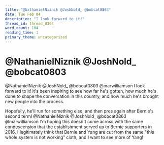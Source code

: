 ```yaml
---
title: "@NathanielNiznik @JoshNold_ @bobcat0803"
date: Tue Feb 04
description: "I look forward to it!"
thread_id: thread_0364
word_count: 104
reading_time: 1
primary_theme: uncategorized
---
```


# @NathanielNiznik @JoshNold_ @bobcat0803

@NathanielNiznik @JoshNold_ @bobcat0803 @marwilliamson I look forward to it! It's been inspiring to see how far he's gotten, how much he's done to shape the conversation in this country, and how much he's brought new people into the process.

Hopefully, he'll run for something else, and then pres again after Bernie's second term! @NathanielNiznik @JoshNold_ @bobcat0803 @marwilliamson I'm hoping this doesn't come across with the same condescension that the establishment served up to Bernie supporters in 2016. I legitimately think that Bernie and Yang are cut from the same "this whole system is not working" cloth, and I want to see more of Yang!
